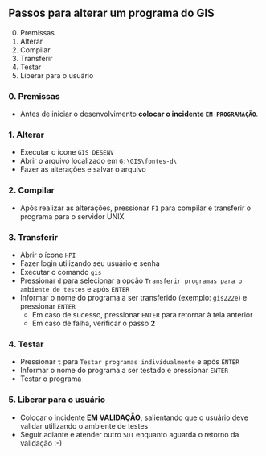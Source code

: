 ## Passos para alterar um programa do GIS

0. Premissas
1. Alterar
2. Compilar
3. Transferir
4. Testar
5. Liberar para o usuário

### 0. Premissas
- Antes de iniciar o desenvolvimento **colocar o incidente `EM PROGRAMAÇÃO`**.

### 1. Alterar
- Executar o ícone `GIS DESENV`
- Abrir o arquivo localizado em `G:\GIS\fontes-d\`
- Fazer as alterações e salvar o arquivo

### 2. Compilar
- Após realizar as alterações, pressionar `F1` para compilar e transferir o programa para o servidor UNIX

### 3. Transferir
- Abrir o ícone `HPI`
- Fazer login utilizando seu usuário e senha
- Executar o comando `gis`
- Pressionar `d` para selecionar a opção `Transferir programas para o ambiente de testes` e após `ENTER`
- Informar o nome do programa a ser transferido (exemplo: `gis222e`) e pressionar `ENTER`
  - Em caso de sucesso, pressionar `ENTER` para retornar à tela anterior
  - Em caso de falha, verificar o passo **2**

### 4. Testar
- Pressionar `t` para `Testar programas individualmente` e após `ENTER`
- Informar o nome do programa a ser testado e pressionar `ENTER`
- Testar o programa

### 5. Liberar para o usuário
- Colocar o incidente **EM VALIDAÇÃO**, salientando que o usuário deve validar utilizando o ambiente de testes
- Seguir adiante e atender outro `SDT` enquanto aguarda o retorno da validação :-)
